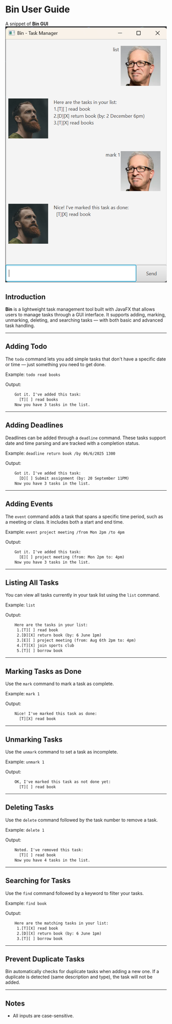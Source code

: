 # Bin User Guide
A snippet of **Bin GUI**
![Alt text](./Ui.png)

## Introduction
**Bin** is a lightweight task management tool built with JavaFX that allows users to manage tasks through a GUI interface.
It supports adding, marking, unmarking, deleting, and searching tasks — with both basic and advanced task handling.

---

## Adding Todo
The `todo` command lets you add simple tasks that don't have a specific date or time 
— just something you need to get done.

Example: `todo read books`

Output:
```
    Got it. I've added this task:
      [T][ ] read books
    Now you have 3 tasks in the list.
```
---
## Adding Deadlines
Deadlines can be added through a `deadline` command. These tasks support date and time parsing and are tracked 
with a completion status.

Example: `deadline return book /by 06/6/2025 1300`

Output:
```
    Got it. I've added this task:
      [D][ ] Submit assignment (by: 20 September 11PM)
    Now you have 3 tasks in the list.
```
---
## Adding Events
The `event` command adds a task that spans a specific time period, such as a meeting or class. 
It includes both a start and end time.

Example: `event project meeting /from Mon 2pm /to 4pm`

Output:
```
    Got it. I've added this task:
      [E][ ] project meeting (from: Mon 2pm to: 4pm)
    Now you have 3 tasks in the list.
```
---
## Listing All Tasks
You can view all tasks currently in your task list using the `list` command.

Example: `list`

Output:
```
    Here are the tasks in your list:
     1.[T][ ] read book
     2.[D][X] return book (by: 6 June 1pm)
     3.[E][ ] project meeting (from: Aug 6th 2pm to: 4pm)
     4.[T][X] join sports club
     5.[T][ ] borrow book
```
---
## Marking Tasks as Done

Use the `mark` command to mark a task as complete.

Example: `mark 1`

Output:
```
    Nice! I've marked this task as done:
      [T][X] read book
```
---
## Unmarking Tasks

Use the `unmark` command to set a task as incomplete.

Example: `unmark 1`

Output:
```
    OK, I've marked this task as not done yet:
      [T][ ] read book

```
---
## Deleting Tasks

Use the `delete` command followed by the task number to remove a task.

Example: `delete 1`

Output:
```
    Noted. I've removed this task:
      [T][ ] read book
    Now you have 4 tasks in the list.
```
---
## Searching for Tasks

Use the `find` command followed by a keyword to filter your tasks.

Example: `find book`

Output:
```
    Here are the matching tasks in your list:
     1.[T][X] read book
     2.[D][X] return book (by: 6 June 1pm)
     3.[T][ ] borrow book
```
---
## Prevent Duplicate Tasks

Bin automatically checks for duplicate tasks when adding a new one. 
If a duplicate is detected (same description and type), the task will not be added.

---
## Notes

- All inputs are case-sensitive.